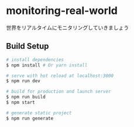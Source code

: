 # monitoring-real-world
世界をリアルタイムにモニタリングしていきましょう

## Build Setup

``` bash
# install dependencies
$ npm install # Or yarn install

# serve with hot reload at localhost:3000
$ npm run dev

# build for production and launch server
$ npm run build
$ npm start

# generate static project
$ npm run generate
```

